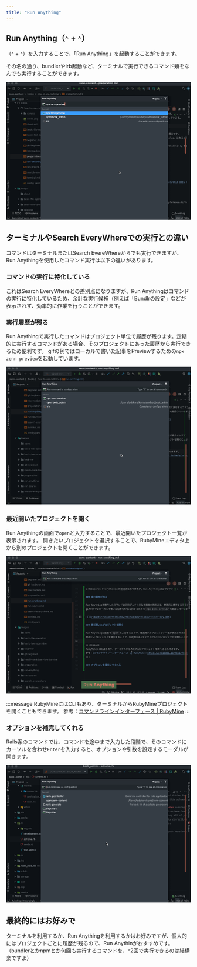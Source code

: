 ```yaml
---
title: "Run Anything"
---
```


## Run Anything（`⌃` + `⌃`）

（`⌃` + `⌃`）を入力することで、「Run Anything」を起動することができます。

その名の通り、bundlerやirb起動など、ターミナルで実行できるコマンド類をなんでも実行することができます。

![](/images/run-anything/how-to-run-anything.gif)

## ターミナルやSearch EveryWhereでの実行との違い

コマンドはターミナルまたはSearch EvereWhereからでも実行できますが、Run Anythingを使用したコマンド実行は以下の違いがあります。

### コマンドの実行に特化している

これはSearch EveryWhereとの差別点になりますが、Run Anythingはコマンドの実行に特化しているため、余計な実行候補（例えば「Bundlrの設定」などが表示されず、効率的に作業を行うことができます。

### 実行履歴が残る

Run Anythingで実行したコマンドはプロジェクト単位で履歴が残ります。定期的に実行するコマンドがある場合、そのプロジェクトにあった履歴から実行できるため便利です。
gifの例ではローカルで書いた記事をPreviewするための`npx zenn preview`を起動しています。

![](/images/run-anything/how-to-run-anything-with-history.gif)

### 最近開いたプロジェクトを開く

Run Anythingの画面で`open`と入力することで、最近開いたプロジェクト一覧が表示されます。
開きたいプロジェクトを選択することで、RubyMineエディタ上から別のプロジェクトを開くことができます。

![](/images/run-anything/how-to-open-project-with-run-anything.gif)

:::message
RubyMineにはCLIもあり、ターミナルからRubyMineプロジェクトを開くこともできます。
参考：[コマンドラインインターフェース \| RubyMine](https://pleiades.io/help/ruby/working-with-the-ide-features-from-command-line.html)
:::

### オプションを補完してくれる

Rails系のコマンドでは、コマンドを途中まで入力した段階で、そのコマンドにカーソルを合わせ`Enter`を入力すると、オプションや引数を設定するモーダルが開きます。

![](/images/run-anything/how-to-run-anything-rails-command.gif)

## 最終的にはお好みで

ターミナルを利用するか、Run Anythingを利用するかはお好みですが、個人的にはプロジェクトごとに履歴が残るので、Run Anythinがおすすめです。
（bundlerとかnpmとか何回も実行するコマンドを、`⌃`2回で実行できるのは結構楽ですよ）
